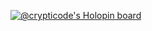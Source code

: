 [![@crypticode's Holopin board](https://holopin.io/api/user/board?user=crypticode)](https://holopin.io/@crypticode)
